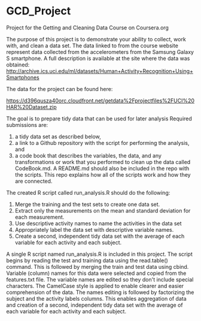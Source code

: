 GCD_Project
===========

Project for the Getting and Cleaning Data Course on Coursera.org

The purpose of this project is to demonstrate your ability to collect, work with, and clean a data set. 
The data linked to from the course website represent data collected from the accelerometers from the Samsung Galaxy S smartphone. A full description is available at the site where the data was obtained: 
http://archive.ics.uci.edu/ml/datasets/Human+Activity+Recognition+Using+Smartphones 

The data for the project can be found here:

https://d396qusza40orc.cloudfront.net/getdata%2Fprojectfiles%2FUCI%20HAR%20Dataset.zip 

The goal is to prepare tidy data that can be used for later analysis
Required submissions are: 
1) a tidy data set as described below, 
2) a link to a Github repository with the script for performing the analysis, and 
3) a code book that describes the variables, the data, and any transformations or work that you performed to clean up the data called CodeBook.md. 
A README.md should also be included in the repo with the scripts. This repo explains how all of the scripts work and how they are connected. 

The created R script called run_analysis.R should do the following:

1) Merge the training and the test sets to create one data set.
2) Extract only the measurements on the mean and standard deviation for each measurement. 
3) Use descriptive activity names to name the activities in the data set
4) Appropriately label the data set with descriptive variable names. 
5) Create a second, independent tidy data set with the average of each variable for each activity and each subject. 


A single R script named run_analysis.R is included in this project. 
The script begins by reading the test and training data using the read.table() command. This is followed by merging 
the train and test data using cbind. Variable (column) names for this data were selected and copied from the features.txt file. 
The variable names are edited so they don't include special characters. The CamelCase style is applied to enable 
clearer and easier comprehension of the data. 
The names editing is followed by factorizing the subject and the activity labels columns. This enables aggregation of data and 
creation of a second, independent tidy data set with the average of each variable for each activity and each subject.

